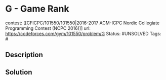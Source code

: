 # G - Game Rank

contest: [[CFICPC/101550/101550|2016-2017 ACM-ICPC Nordic Collegiate Programming Contest (NCPC 2016)]]
url: https://codeforces.com/gym/101550/problem/G
Status: #UNSOLVED
Tags: #

## Description

## Solution

